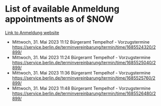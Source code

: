 # List of available Anmeldung appointments as of $NOW
[Link to Anmeldung website](https://service.berlin.de/terminvereinbarung/termin/tag.php?termin=1&anliegen[]=120686&dienstleisterlist=122210,122217,327316,122219,327312,122227,327314,122231,327346,122243,327348,122254,122252,329742,122260,329745,122262,329748,122271,327278,122273,327274,122277,327276,330436,122280,327294,122282,327290,122284,327292,122291,327270,122285,327266,122286,327264,122296,327268,150230,329760,122297,327286,122294,327284,122312,329763,122314,329775,122304,327330,122311,327334,122309,327332,317869,122281,327352,122279,329772,122283,122276,327324,122274,327326,122267,329766,122246,327318,122251,327320,122257,327322,122208,327298,122226,327300&herkunft=http%3A%2F%2Fservice.berlin.de%2Fdienstleistung%2F120686%2F)
- Mittwoch, 31. Mai 2023 11:12 Bürgeramt Tempelhof - Vorzugstermine https://service.berlin.de/terminvereinbarung/termin/time/1685524320/2899/
- Mittwoch, 31. Mai 2023 11:24 Bürgeramt Tempelhof - Vorzugstermine https://service.berlin.de/terminvereinbarung/termin/time/1685525040/2899/
- Mittwoch, 31. Mai 2023 11:36 Bürgeramt Tempelhof - Vorzugstermine https://service.berlin.de/terminvereinbarung/termin/time/1685525760/2899/
- Mittwoch, 31. Mai 2023 11:48 Bürgeramt Tempelhof - Vorzugstermine https://service.berlin.de/terminvereinbarung/termin/time/1685526480/2899/
